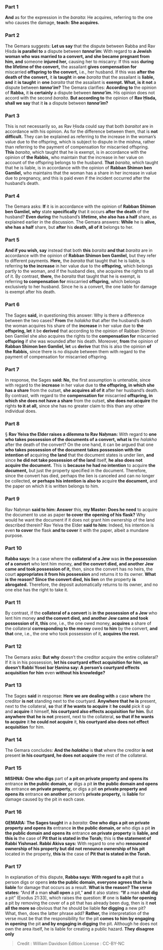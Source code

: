 
### Part 1
<b>And</b> as for the expression in the <i>baraita</i>: He acquires, referring to the one who causes the damage, <b>teach: She acquires.</b>

### Part 2
The Gemara suggests: <b>Let us say</b> that the dispute between Rabba and Rav Ḥisda <b>is parallel to</b> a dispute between <b><i>tanna’im</i>:</b> With regard to <b>a Jewish woman who was married to a convert, and she became pregnant from him, and</b> someone <b>injured her,</b> causing her to miscarry: If this was <b>during the lifetime of the convert,</b> the assailant <b>gives compensation for</b> miscarried <b>offspring to the convert,</b> i.e., her husband. If this was <b>after the death of the convert,</b> it <b>is taught</b> in <b>one</b> <i>baraita</i> that the assailant is <b>liable, and</b> it <b>is taught</b> in <b>one</b> <i>baraita</i> that the assailant is <b>exempt. What, is it not</b> a dispute between <b><i>tanna’im</i>?</b> The Gemara clarifies: <b>According to</b> the opinion of <b>Rabba,</b> it <b>is certainly</b> a dispute between <b><i>tanna’im</i>.</b> His opinion does not accord with the second <i>baraita</i>. <b>But according to</b> the opinion of <b>Rav Ḥisda, shall we say</b> that it <b>is</b> a dispute between <b><i>tanna’im</i>?</b>

### Part 3
This is not necessarily so, as Rav Ḥisda could say that both <i>baraitot</i> are in accordance with his opinion. As for the difference between them, that is <b>not difficult.</b> They can be explained as referring to the increase in the woman’s value due to the offspring, which is subject to dispute in the mishna, rather than referring to the payment of compensation for miscarried offspring. <b>This</b> <i>baraita</i>, which taught that he is exempt, is in accordance with the opinion of <b>the Rabbis,</b> who maintain that the increase in her value on account of the offspring belongs to the husband. <b>That</b> <i>baraita</i>, which taught that he is liable, is in accordance with the opinion of <b>Rabban Shimon ben Gamliel,</b> who maintains that the woman has a share in her increase in value due to pregnancy, and this is paid even if the incident occurred after the husband’s death.

### Part 4
The Gemara asks: <b>If</b> it is in accordance with the opinion of <b>Rabban Shimon ben Gamliel, why</b> state <b>specifically</b> that it occurs <b>after the death</b> of the husband? <b>Even during</b> the husband’s <b>lifetime, she also has a half</b> share, as explained earlier in the discussion. The Gemara answers: <b>While</b> he is <b>alive, she has a half</b> share, but <b>after</b> his <b>death, all of it</b> belongs to her.

### Part 5
<b>And if you wish, say</b> instead that both <b>this</b> <i>baraita</i> <b>and that</b> <i>baraita</i> are in accordance with the opinion of <b>Rabban Shimon ben Gamliel,</b> but they refer to different payments. <b>Here,</b> the <i>baraita</i> that taught that he is liable, is referring <b>to the increase</b> in her value due to the <b>offspring,</b> which belongs partly to the woman, and if the husband dies, she acquires the rights to all of it. By contrast, <b>there,</b> the <i>baraita</i> that taught that he is exempt, is referring <b>to compensation for</b> miscarried <b>offspring,</b> which belongs exclusively to her husband. Since he is a convert, the one liable for damage is exempt after his death.

### Part 6
The Sages <b>said,</b> in questioning this answer: Why is there a difference between the two cases? <b>From</b> the <i>halakha</i> that after the husband’s death the woman acquires his share of the <b>increase</b> in her value due to <b>the offspring, let</b> it be <b>derived</b> that according to the opinion of Rabban Shimon ben Gamliel she also acquires the rights to the <b>compensation for</b> miscarried <b>offspring</b> if she was wounded after his death. Moreover, <b>from</b> the opinion of <b>Rabban Shimon ben Gamliel, let</b> us <b>derive</b> that this is also the opinion <b>of the Rabbis,</b> since there is no dispute between them with regard to the payment of compensation for miscarried offspring.

### Part 7
In response, the Sages <b>said: No,</b> the first assumption is untenable, since with regard to the <b>increase</b> in her value due to <b>the offspring, in which she has a share</b> from the outset, <b>she acquires all of it</b> after her husband’s death. By contrast, with regard to the <b>compensation for</b> miscarried <b>offspring, in which she does not have a share</b> from the outset, <b>she does not acquire</b> the rights <b>to it at all,</b> since she has no greater claim to this than any other individual does.

### Part 8
§ <b>Rav Yeiva the Elder raises a dilemma to Rav Naḥman:</b> With regard to <b>one who takes possession of the documents of a convert, what is</b> the <i>halakha</i> after the death of the convert? On the one hand, it can be argued that one <b>who takes possession of the document takes possession with the intention of</b> acquiring <b>the land</b> that the document states is under lien, <b>and</b> since <b>he did not take possession of the land</b> itself, <b>he also does not acquire the document.</b> This is <b>because he had no intention</b> to acquire <b>the document,</b> but just the property specified in the document. Therefore, since the convert has died, perhaps the lien is canceled and can no longer be collected, <b>or perhaps his intention is also to</b> acquire <b>the document,</b> and the paper on which it is written belongs to him.

### Part 9
Rav Naḥman <b>said to him: Answer</b> this, <b>my Master: Does he need</b> to acquire the document to use as paper <b>to cover the opening of his flask?</b> Why would he want the document if it does not grant him ownership of the land described therein? Rav Yeiva the Elder <b>said to him:</b> Indeed, his intention is even <b>to cover</b> the flask <b>and to cover</b> it with the paper, albeit a mundane purpose.

### Part 10
<b>Rabba says:</b> In a case where the <b>collateral of a Jew</b> was <b>in the possession of a convert</b> who lent him money, <b>and the convert died, and another Jew came and took possession of it,</b> then, since the convert has no heirs, the court <b>appropriates it from his possession</b> and returns it to its owner. <b>What is the reason? Since the convert died, his lien</b> on the property <b>is abrogated.</b> Therefore, the deposit automatically returns to its owner, and no one else has the right to take it.

### Part 11
By contrast, if the <b>collateral of a convert</b> is <b>in the possession of a Jew</b> who lent him money <b>and the convert died, and another Jew came and took possession of it, this</b> one, i.e., the one owed money, <b>acquires</b> a share of the collateral <b>corresponding to the money</b> owed <b>to him</b> by the convert, <b>and that</b> one, i.e., the one who took possession of it, <b>acquires the rest.</b>

### Part 12
The Gemara asks: <b>But why</b> doesn’t the creditor acquire the entire collateral? If it is in his possession, <b>let his courtyard effect acquisition for him, as doesn’t Rabbi Yosei bar Ḥanina say: A person’s courtyard effects acquisition for him</b> even <b>without his knowledge?</b>

### Part 13
The Sages <b>said</b> in response: <b>Here we are dealing with</b> a case <b>where</b> the creditor <b>is not</b> standing next to the courtyard. <b>Anywhere that he is</b> present, next to the collateral, <b>so</b> that <b>if he wants to acquire</b> it <b>he could</b> pick it up and <b>acquire</b> it himself, <b>his courtyard also effects acquisition for him.</b> But <b>anywhere that he is not</b> present, next to the collateral, <b>so that if he wants to acquire</b> it <b>he could not acquire</b> it, <b>his courtyard also does not effect acquisition</b> for him.

### Part 14
The Gemara concludes: <b>And the <i>halakha</i></b> is <b>that</b> where the creditor <b>is not</b> present <b>in his courtyard, he does not acquire</b> the rest of the collateral.

### Part 15
<strong>MISHNA:</strong> <b>One who digs</b> part of <b>a pit on private property and opens its</b> entrance <b>in the public domain, or</b> digs a pit <b>in the public domain and opens its</b> entrance <b>on private property,</b> or digs a pit <b>on private property and opens its</b> entrance <b>on another</b> person’s <b>private property,</b> is <b>liable</b> for damage caused by the pit in each case.

### Part 16
<strong>GEMARA:</strong> <b>The Sages taught</b> in a <i>baraita</i>: <b>One who digs a pit on private property and opens its</b> entrance <b>in the public domain, or</b> who digs a pit <b>in the public domain and opens its</b> entrance <b>on private property</b> is <b>liable, and this is</b> the case of <b>Pit that is stated in the Torah;</b> this is <b>the statement of Rabbi Yishmael. Rabbi Akiva says:</b> With regard to one who <b>renounced ownership of his property but did not renounce ownership of his pit</b> located in the property, <b>this is</b> the case of <b>Pit that is stated in the Torah.</b>

### Part 17
In explanation of this dispute, <b>Rabba says: With regard to a pit</b> that a person digs or opens <b>into the public domain, everyone agrees that he is liable</b> for damage that occurs as a result. <b>What is the reason? The verse states:</b> “And <b>if</b> a man <b>shall open</b> a pit,” <b>and</b> it also states: <b>“If</b> a man <b>shall dig</b> a pit” (Exodus 21:33), which raises the question: <b>If</b> one is <b>liable for opening</b> a pit by removing the cover of a pit that has already been dug, then is it <b>not all the more so</b> obvious that he should be liable <b>for digging</b> a new pit? What, then, does the latter phrase add? <b>Rather,</b> the interpretation of the verse must be that the responsibility for the pit <b>comes to him by engaging in opening</b> the pit <b>and by engaging in digging</b> the pit. Although he does not own the area itself, he is liable for creating a public hazard. <b>They disagree only</b>

>Credit : William Davidson Edition
>License : CC-BY-NC